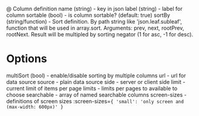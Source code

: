 @ Column definition
name (string) - key in json
label (string) - label for column
sortable (bool) - is column sortable? (default: true)
sortBy (string/function) - Sort definition. By path string like 'json.leaf.subleaf', function that will be used in array.sort. Arguments: prev, next, rootPrev, rootNext. Result will be multipled by sorting negator (1 for asc, -1 for desc).



# Options
multiSort (bool) - enable/disable sorting by multiple columns
url - url for data source
source - plain data source
side - server or client side
limit - current limit of items per page
limits - limits per pages to available to choose
searchable - array of named searchable columns
screen-sizes - definitions of screen sizes
:screen-sizes=`{
  'small': 'only screen and (max-width: 600px)'
}`